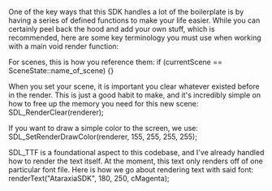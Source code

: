 One of the key ways that this SDK handles a lot of the boilerplate is
by having a series of defined functions to make your life easier. While you can
certainly peel back the hood and add your own stuff, which is recommended,
here are some key terminology you must use when working with a main
void render function:

For scenes, this is how you reference them:
if (currentScene == SceneState::name_of_scene) {}


When you set your scene, it is important you clear whatever existed before
in the render. This is just a good habit to make, and it's incredibly simple
on how to free up the memory you need for this new scene:
SDL_RenderClear(renderer); 


If you want to draw a simple color to the screen, we use:
SDL_SetRenderDrawColor(renderer, 155, 255, 255, 255);


SDL_TTF is a foundational aspect to this codebase, and I've already handled
how to render the text itself. At the moment, this text only renders off of
one particular font file. Here is how we go about rendering text with said
font:
renderText("AtaraxiaSDK", 180, 250, cMagenta); 
